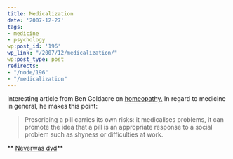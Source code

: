 ```yaml
---
title: Medicalization
date: '2007-12-27'
tags:
- medicine
- psychology
wp:post_id: '196'
wp_link: "/2007/12/medicalization/"
wp:post_type: post
redirects:
- "/node/196"
- "/medicalization"
---
```


Interesting article from Ben Goldacre on [homeopathy.](http://www.dailymail.co.uk/pages/live/articles/health/healthmain.html?in_article_id=496612&in_page_id=1774) In regard to medicine in general, he makes this point:

>

> Prescribing a pill carries its own risks: it medicalises problems, it can promote the idea that a pill is an appropriate response to a social problem such as shyness or difficulties at work.

** [Neverwas dvd](http://time-travel.com/?neverwas)**
